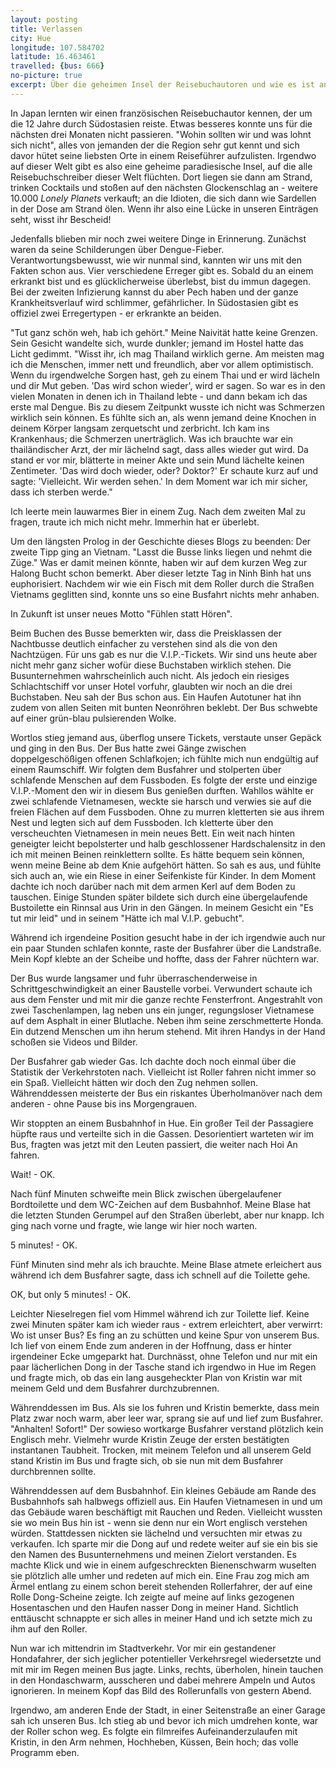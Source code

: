 ```yaml
---
layout: posting
title: Verlassen
city: Hue
longitude: 107.584702
latitude: 16.463461
travelled: {bus: 666}
no-picture: true
excerpt: Über die geheimen Insel der Reisebuchautoren und wie es ist an Dengue-Fieber zu erkranken, als auch Busfahren im Raumschiff und dem bepissten Pudel in Hue.
---
```



In Japan lernten wir einen französischen Reisebuchautor kennen, der um die 12 Jahre durch Südostasien reiste. Etwas besseres konnte uns für die nächsten drei Monaten nicht passieren. "Wohin sollten wir und was lohnt sich nicht", alles von jemanden der die Region sehr gut kennt und sich davor hütet seine liebsten Orte in einem Reiseführer aufzulisten. Irgendwo auf dieser Welt gibt es also eine geheime paradiesische Insel, auf die alle Reisebuchschreiber dieser Welt flüchten. Dort liegen sie dann am Strand, trinken Cocktails und stoßen auf den nächsten Glockenschlag an - weitere 10.000 _Lonely Planets_ verkauft; an die Idioten, die sich dann wie Sardellen in der Dose am Strand ölen. Wenn ihr also eine Lücke in unseren Einträgen seht, wisst ihr Bescheid!

Jedenfalls blieben mir noch zwei weitere Dinge in Erinnerung. Zunächst waren da seine Schilderungen über Dengue-Fieber. Verantwortungsbewusst, wie wir nunmal sind, kannten wir uns mit den Fakten schon aus. Vier verschiedene Erreger gibt es. Sobald du an einem erkrankt bist und es glücklicherweise überlebst, bist du immun dagegen. Bei der zweiten Infizierung kannst du aber Pech haben und der ganze Krankheitsverlauf wird schlimmer, gefährlicher. In Südostasien gibt es offiziel zwei Erregertypen - er erkrankte an beiden. 

"Tut ganz schön weh, hab ich gehört." Meine Naivität hatte keine Grenzen. Sein Gesicht wandelte sich, wurde dunkler; jemand im Hostel hatte das Licht gedimmt. "Wisst ihr, ich mag Thailand wirklich gerne. Am meisten mag ich die Menschen, immer nett und freundlich, aber vor allem optimistisch. Wenn du irgendwelche Sorgen hast, geh zu einem Thai und er wird lächeln und dir Mut geben. 'Das wird schon wieder', wird er sagen. So war es in den vielen Monaten in denen ich in Thailand lebte - und dann bekam ich das erste mal Dengue. Bis zu diesem Zeitpunkt wusste ich nicht was Schmerzen wirklich sein können. Es fühlte sich an, als wenn jemand deine Knochen in deinem Körper langsam zerquetscht und zerbricht. Ich kam ins Krankenhaus; die Schmerzen unerträglich. Was ich brauchte war ein thailändischer Arzt, der mir lächelnd sagt, dass alles wieder gut wird. Da stand er vor mir, blätterte in meiner Akte und sein Mund lächelte keinen Zentimeter. 'Das wird doch wieder, oder? Doktor?' Er schaute kurz auf und sagte: 'Vielleicht. Wir werden sehen.' In dem Moment war ich mir sicher, dass ich sterben werde."

Ich leerte mein lauwarmes Bier in einem Zug. Nach dem zweiten Mal zu fragen, traute ich mich nicht mehr. Immerhin hat er überlebt.

Um den längsten Prolog in der Geschichte dieses Blogs zu beenden: Der zweite Tipp ging an Vietnam. "Lasst die Busse links liegen und nehmt die Züge." Was er damit meinen könnte, haben wir auf dem kurzen Weg zur Halong Bucht schon bemerkt. Aber dieser letzte Tag in Ninh Binh hat uns euphorisiert. Nachdem wir wie ein Fisch mit dem Roller durch die Straßen Vietnams geglitten sind, konnte uns so eine Busfahrt nichts mehr anhaben. 

In Zukunft ist unser neues Motto "Fühlen statt Hören".

Beim Buchen des Busse bemerkten wir, dass die Preisklassen der Nachtbusse deutlich einfacher zu verstehen sind als die von den Nachtzügen. Für uns gab es nur die V.I.P.-Tickets. Wir sind uns heute aber nicht mehr ganz sicher wofür diese Buchstaben wirklich stehen. Die Busunternehmen wahrscheinlich auch nicht. Als jedoch ein riesiges Schlachtschiff vor unser Hotel vorfuhr, glaubten wir noch an die drei Buchstaben. Neu sah der Bus schon aus. Ein Haufen Autotuner hat ihn zudem von allen Seiten mit bunten Neonröhren beklebt. Der Bus schwebte auf einer grün-blau pulsierenden Wolke.

Wortlos stieg jemand aus, überflog unsere Tickets, verstaute unser Gepäck und ging in den Bus. Der Bus hatte zwei Gänge zwischen doppelgeschößigen offenen Schlafkojen; ich fühlte mich nun endgültig auf einem Raumschiff. Wir folgten dem Busfahrer und stolperten über schlafende Menschen auf dem Fussboden. Es folgte der erste und einzige V.I.P.-Moment den wir in diesem Bus genießen durften. Wahllos wählte er zwei schlafende Vietnamesen, weckte sie harsch und verwies sie auf die freien Flächen auf dem Fussboden. Ohne zu murren kletterten sie aus ihrem Nest und legten sich auf dem Fussboden. Ich kletterte über den verscheuchten Vietnamesen in mein neues Bett. Ein weit nach hinten geneigter leicht bepolsterter und halb geschlossener Hardschalensitz in den ich mit meinen Beinen reinklettern sollte. Es hätte bequem sein können, wenn meine Beine ab dem Knie aufgehört hätten. So sah es aus, und fühlte sich auch an, wie ein Riese in einer Seifenkiste für Kinder. In dem Moment dachte ich noch darüber nach mit dem armen Kerl auf dem Boden zu tauschen. Einige Stunden später bildete sich durch eine übergelaufende Bustoilette ein Rinnsal aus Urin in den Gängen. In meinem Gesicht ein "Es tut mir leid" und in seinem "Hätte ich mal V.I.P. gebucht".

Während ich irgendeine Position gesucht habe in der ich irgendwie auch nur ein paar Stunden schlafen konnte, raste der Busfahrer über die Landstraße. Mein Kopf klebte an der Scheibe und hoffte, dass der Fahrer nüchtern war. 

Der Bus wurde langsamer und fuhr überraschenderweise in Schrittgeschwindigkeit an einer Baustelle vorbei. Verwundert schaute ich aus dem Fenster und mit mir die ganze rechte Fensterfront. Angestrahlt von zwei Taschenlampen, lag neben uns ein junger, regungsloser Vietnamese auf dem Asphalt in einer Blutlache. Neben ihm seine zerschmetterte Honda. Ein dutzend Menschen um ihn herum stehend. Mit ihren Handys in der Hand schoßen sie Videos und Bilder. 

Der Busfahrer gab wieder Gas. Ich dachte doch noch einmal über die Statistik der Verkehrstoten nach. Vielleicht ist Roller fahren nicht immer so ein Spaß. Vielleicht hätten wir doch den Zug nehmen sollen. Währenddessen meisterte der Bus ein riskantes Überholmanöver nach dem anderen - ohne Pause bis ins Morgengrauen.

Wir stoppten an einem Busbahnhof in Hue. Ein großer Teil der Passagiere hüpfte raus und verteilte sich in die Gassen. Desorientiert warteten wir im Bus, fragten was jetzt mit den Leuten passiert, die weiter nach Hoi An fahren. 

Wait! - OK.

Nach fünf Minuten schweifte mein Blick zwischen übergelaufener Bordtoilette und dem WC-Zeichen auf dem Busbahnhof. Meine Blase hat die letzten Stunden Gerumpel auf den Straßen überlebt, aber nur knapp. Ich ging nach vorne und fragte, wie lange wir hier noch warten.

5 minutes! - OK.

Fünf Minuten sind mehr als ich brauchte. Meine Blase atmete erleichert aus während ich dem Busfahrer sagte, dass ich schnell auf die Toilette gehe.

OK, but only 5 minutes! - OK.

Leichter Nieselregen fiel vom Himmel während ich zur Toilette lief. Keine zwei Minuten später kam ich wieder raus - extrem erleichtert, aber verwirrt: Wo ist unser Bus? Es fing an zu schütten und keine Spur von unserem Bus. Ich lief von einem Ende zum anderen in der Hoffnung, dass er hinter irgendeiner Ecke umgeparkt hat. Durchnässt, ohne Telefon und nur mit ein paar lächerlichen Dong in der Tasche stand ich irgendwo in Hue im Regen und fragte mich, ob das ein lang ausgeheckter Plan von Kristin war mit meinem Geld und dem Busfahrer durchzubrennen.

Währenddessen im Bus. Als sie los fuhren und Kristin bemerkte, dass mein Platz zwar noch warm, aber leer war, sprang sie auf und lief zum Busfahrer. "Anhalten! Sofort!" Der sowieso wortkarge Busfahrer verstand plötzlich kein Englisch mehr. Vielmehr wurde Kristin Zeuge der ersten bestätigten instantanen Taubheit. Trocken, mit meinem Telefon und all unserem Geld stand Kristin im Bus und fragte sich, ob sie nun mit dem Busfahrer durchbrennen sollte.

Währenddessen auf dem Busbahnhof. Ein kleines Gebäude am Rande des Busbahnhofs sah halbwegs offiziell aus. Ein Haufen Vietnamesen in und um das Gebäude waren beschäftigt mit Rauchen und Reden. Vielleicht wussten sie wo mein Bus hin ist - wenn sie denn nur ein Wort englisch verstehen würden. Stattdessen nickten sie lächelnd und versuchten mir etwas zu verkaufen. Ich sparte mir die Dong auf und redete weiter auf sie ein bis sie den Namen  des Busunternehmens und meinen Zielort verstanden. Es machte Klick und wie in einem aufgeschreckten Bienenschwarm wuselten sie plötzlich alle umher und redeten auf mich ein. Eine Frau zog mich am Ärmel entlang zu einem schon bereit stehenden Rollerfahrer, der auf eine Rolle Dong-Scheine zeigte. Ich zeigte auf meine auf links gezogenen Hosentaschen und den Haufen nasser Dong in meiner Hand. Sichtlich enttäuscht schnappte er sich alles in meiner Hand und ich setzte mich zu ihm auf den Roller.

Nun war ich mittendrin im Stadtverkehr. Vor mir ein gestandener Hondafahrer, der sich jeglicher potentieller Verkehrsregel wiedersetzte und mit mir im Regen meinen Bus jagte. Links, rechts, überholen, hinein tauchen in den Hondaschwarm, ausscheren und dabei mehrere Ampeln und Autos ignorieren. In meinem Kopf das Bild des Rollerunfalls von gestern Abend.

Irgendwo, am anderen Ende der Stadt, in einer Seitenstraße an einer Garage sah ich unseren Bus. Ich stieg ab und bevor ich mich umdrehen konte, war der Roller schon weg. Es folgte ein filmreifes Aufeinanderzulaufen mit Kristin, in den Arm nehmen, Hochheben, Küssen, Bein hoch; das volle Programm eben.